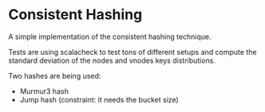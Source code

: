 # Consistent Hashing

A simple implementation of the consistent hashing technique.

Tests are using scalacheck to test tons of different setups and compute the standard deviation of the nodes and vnodes keys distributions.

Two hashes are being used:
- Murmur3 hash
- Jump hash (constraint: it needs the bucket size)

